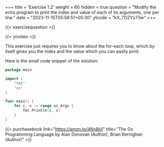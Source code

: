 +++
title = 'Exercise 1.2'
weight = 60
hidden = true
question = "Modify the echo program to print the index and value of each of its arguments, one per line."
date = "2023-11-15T05:58:51+05:30"
ytcode = "kX_7OZYz73w"
+++

{{< exercisequestion >}}

{{< ytvideo >}}

This exercise just requires you to know about the for-each loop, which by itself gives you the index and the value which you can easily print.

Here is the small code snippet of the solution:

```go
package main

import (
	"fmt"
	"os"
)

func main() {
	for i, v := range os.Args {
		fmt.Println(i, v)
	}
}
```

{{< purchasebook link="https://amzn.to/46n8kiI" title="The Go Programming Language by Alan Donovan (Author), Brian Kernighan (Author)" >}}